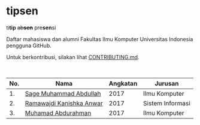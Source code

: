 # tipsen

ti**tip** ~~ab**sen**~~ pre**sen**si

Daftar mahasiswa dan alumni Fakultas Ilmu Komputer Universitas Indonesia pengguna GitHub.

Untuk berkontribusi, silakan lihat [CONTRIBUTING.md][contributing.md].

<br>

| No. | Nama | Angkatan | Jurusan |
| --- | ---- | -------- | ------- |
| 1.  | [Sage Muhammad Abdullah][laymonage] | 2017 | Ilmu Komputer |
| 2.  | [Ramawajdi Kanishka Anwar][ramawajdika] | 2017 | Sistem Informasi |
| 3.  | [Muhamad Abdurahman][aabccd021] | 2017 | Ilmu Komputer |

[contributing.md]: CONTRIBUTING.md
[laymonage]: https://github.com/laymonage
[ramawajdika]: https://github.com/ramawajdika
[aabccd021]: https://github.com/aabccd021
